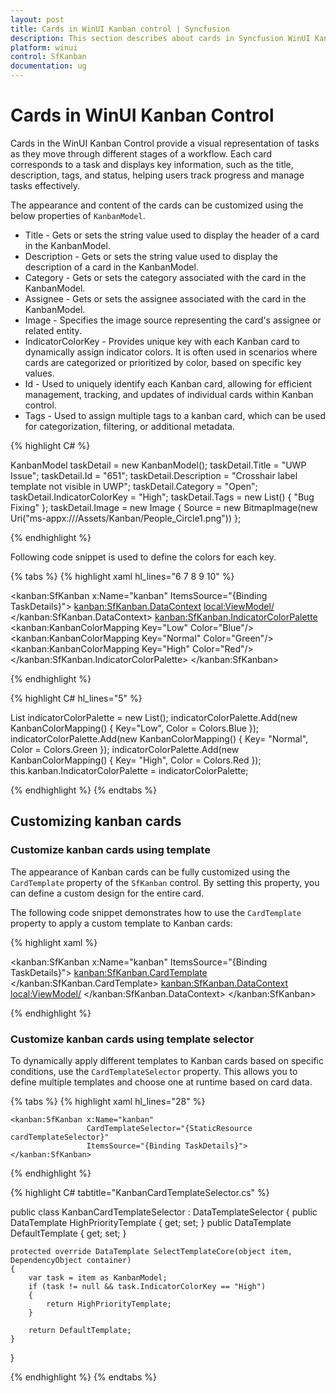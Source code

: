 ```yaml
---
layout: post
title: Cards in WinUI Kanban control | Syncfusion
description: This section describes about cards in Syncfusion WinUI Kanban (SfKanban) control, its elements and more.
platform: winui
control: SfKanban
documentation: ug
---
```


# Cards in WinUI Kanban Control

Cards in the WinUI Kanban Control provide a visual representation of tasks as they move through different stages of a workflow. Each card corresponds to a task and displays key information, such as the title, description, tags, and status, helping users track progress and manage tasks effectively.

The appearance and content of the cards can be customized using the below properties of `KanbanModel`.

* Title - Gets or sets the string value used to display the header of a card in the KanbanModel.
* Description - Gets or sets the string value used to display the description of a card in the KanbanModel.
* Category - Gets or sets the category associated with the card in the KanbanModel.
* Assignee - Gets or sets the assignee associated with the card in the KanbanModel.
* Image - Specifies the image source representing the card's assignee or related entity.
* IndicatorColorKey - Provides unique key with each Kanban card to dynamically assign indicator colors. It is often used in scenarios where cards are categorized or prioritized by color, based on specific key values.
* Id - Used to uniquely identify each Kanban card, allowing for efficient management, tracking, and updates of individual cards within Kanban control.
* Tags - Used to assign multiple tags to a kanban card, which can be used for categorization, filtering, or additional metadata.

{% highlight C# %}

KanbanModel taskDetail = new KanbanModel();
taskDetail.Title = "UWP Issue";
taskDetail.Id = "651";
taskDetail.Description = "Crosshair label template not visible in UWP";
taskDetail.Category = "Open";
taskDetail.IndicatorColorKey = "High";
taskDetail.Tags = new List<string>() { "Bug Fixing" };
taskDetail.Image = new Image
{
    Source = new BitmapImage(new Uri("ms-appx:///Assets/Kanban/People_Circle1.png"))
};

{% endhighlight %}

Following code snippet is used to define the colors for each key.

{% tabs %}
{% highlight xaml hl_lines="6 7 8 9 10" %}

<kanban:SfKanban x:Name="kanban"
                 ItemsSource="{Binding TaskDetails}">
    <kanban:SfKanban.DataContext>
        <local:ViewModel/>
    </kanban:SfKanban.DataContext>
    <kanban:SfKanban.IndicatorColorPalette>
        <kanban:KanbanColorMapping Key="Low" Color="Blue"/>
        <kanban:KanbanColorMapping Key="Normal" Color="Green"/>
        <kanban:KanbanColorMapping Key="High" Color="Red"/>
    </kanban:SfKanban.IndicatorColorPalette>
</kanban:SfKanban>

{% endhighlight %}

{% highlight C# hl_lines="5" %}

List<KanbanColorMapping> indicatorColorPalette = new List<KanbanColorMapping>();
indicatorColorPalette.Add(new KanbanColorMapping() { Key="Low", Color = Colors.Blue });
indicatorColorPalette.Add(new KanbanColorMapping() { Key= "Normal", Color = Colors.Green });
indicatorColorPalette.Add(new KanbanColorMapping() { Key= "High", Color = Colors.Red });
this.kanban.IndicatorColorPalette = indicatorColorPalette;

{% endhighlight %}
{% endtabs %}

## Customizing kanban cards

### Customize kanban cards using template

The appearance of Kanban cards can be fully customized using the `CardTemplate` property of the `SfKanban` control. By setting this property, you can define a custom design for the entire card.

The following code snippet demonstrates how to use the `CardTemplate` property to apply a custom template to Kanban cards:

{% highlight xaml %}

<kanban:SfKanban x:Name="kanban"
                 ItemsSource="{Binding TaskDetails}">
    <kanban:SfKanban.CardTemplate>
        <DataTemplate>
            <Border BorderBrush="Green" BorderThickness="1" CornerRadius="10" Background="LightGreen">
                <StackPanel Margin="10">
                    <TextBlock Text="{Binding Title}" TextAlignment="Center" FontWeight="Bold" FontSize="14" />
                    <TextBlock Text="{Binding Description}" TextAlignment="Center" FontSize="14" TextWrapping="Wrap" />
                </StackPanel>
            </Border>
        </DataTemplate>
    </kanban:SfKanban.CardTemplate>
    <kanban:SfKanban.DataContext>
        <local:ViewModel/>
    </kanban:SfKanban.DataContext>
</kanban:SfKanban>

{% endhighlight %}

### Customize kanban cards using template selector

To dynamically apply different templates to Kanban cards based on specific conditions, use the `CardTemplateSelector` property. This allows you to define multiple templates and choose one at runtime based on card data.

{% tabs %}
{% highlight xaml hl_lines="28" %}

<Grid>
    <Grid.DataContext>
        <local:ViewModel/>
    </Grid.DataContext>    
    <Grid.Resources>
        <DataTemplate x:Key="highPriorityTemplate">
            <Border BorderBrush="Red" BorderThickness="2" CornerRadius="10" Background="LightPink">
                <StackPanel Margin="10">
                    <TextBlock Text="{Binding Title}" FontWeight="Bold" FontSize="16" />
                    <TextBlock Text="{Binding Description}" FontSize="14" TextWrapping="Wrap" />
                </StackPanel>
            </Border>
        </DataTemplate>
        <DataTemplate x:Key="defaultTemplate">
            <Border BorderBrush="Green" BorderThickness="1" CornerRadius="10" Background="LightGreen">
                <StackPanel Margin="10">
                    <TextBlock Text="{Binding Title}" FontWeight="Bold" FontSize="16" />
                    <TextBlock Text="{Binding Description}" FontSize="14" TextWrapping="Wrap" />
                </StackPanel>
            </Border>
        </DataTemplate>
        <local:KanbanCardTemplateSelector x:Key="cardTemplateSelector"
                                    HighPriorityTemplate="{StaticResource highPriorityTemplate}"
                                    DefaultTemplate="{StaticResource defaultTemplate}"/>
    </Grid.Resources>

    <kanban:SfKanban x:Name="kanban" 
                     CardTemplateSelector="{StaticResource cardTemplateSelector}"
                     ItemsSource="{Binding TaskDetails}">
    </kanban:SfKanban>
</Grid>

{% endhighlight %}

{% highlight C# tabtitle="KanbanCardTemplateSelector.cs" %}

public class KanbanCardTemplateSelector : DataTemplateSelector
{
    public DataTemplate HighPriorityTemplate { get; set; }
    public DataTemplate DefaultTemplate { get; set; }

    protected override DataTemplate SelectTemplateCore(object item, DependencyObject container)
    {
        var task = item as KanbanModel;
        if (task != null && task.IndicatorColorKey == "High")
        {
            return HighPriorityTemplate;
        }

        return DefaultTemplate;
    }
}

{% endhighlight %}
{% endtabs %}

